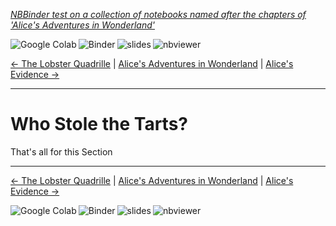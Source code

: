 
<!--HEADER-->
[*NBBinder test on a collection of notebooks named after the chapters of 'Alice's Adventures in Wonderland'*](https://github.com/rmsrosa/nbbinder)

<!--NAVIGATOR-->

<a href="https://colab.research.google.com/github/rmsrosa/nbbinder/blob/master/tests/nb_alice/11.00-Who_Stole_the_Tarts+u003f.ipynb"><img align="left" src="https://colab.research.google.com/assets/colab-badge.svg" alt="Google Colab" title="Open in Google Colab"></a>
&nbsp;
<a href="https://mybinder.org/v2/gh/rmsrosa/nbbinder/master?filepath=tests/nb_alice/11.00-Who_Stole_the_Tarts+u003f.ipynb"><img align="left" src="https://mybinder.org/badge.svg" alt="Binder" title="Open in binder"></a>
&nbsp;
 <a href="https://rmsrosa.github.io/nbbinder/tests/nb_alice/slides/11.00-Who_Stole_the_Tarts+u003f.slides.html"><img align="left" src="https://img.shields.io/badge/view-slides-darkgreen" alt="slides" title="View Slides"></a>
&nbsp;
 <a href="https://nbviewer.jupyter.org/github/rmsrosa/nbbinder/blob/master/tests/nb_alice/11.00-Who_Stole_the_Tarts+u003f.ipynb"><img align="left" src="https://img.shields.io/badge/view in-nbviewer-orange" alt="nbviewer" title="View in NBViewer"></a>
&nbsp;

[<- The Lobster Quadrille](10.00-The_Lobster_Quadrille.ipynb) | [Alice's Adventures in Wonderland](00.00-Alice's_Adventures_in_Wonderland.ipynb) | [Alice's Evidence ->](12.00-Alice's_Evidence.ipynb)

---


# Who Stole the Tarts?

That's all for this Section

<!--NAVIGATOR-->

---
[<- The Lobster Quadrille](10.00-The_Lobster_Quadrille.ipynb) | [Alice's Adventures in Wonderland](00.00-Alice's_Adventures_in_Wonderland.ipynb) | [Alice's Evidence ->](12.00-Alice's_Evidence.ipynb)

<a href="https://colab.research.google.com/github/rmsrosa/nbbinder/blob/master/tests/nb_alice/11.00-Who_Stole_the_Tarts+u003f.ipynb"><img align="left" src="https://colab.research.google.com/assets/colab-badge.svg" alt="Google Colab" title="Open in Google Colab"></a>

<a href="https://mybinder.org/v2/gh/rmsrosa/nbbinder/master?filepath=tests/nb_alice/11.00-Who_Stole_the_Tarts+u003f.ipynb"><img align="left" src="https://mybinder.org/badge.svg" alt="Binder" title="Open in binder"></a>

 <a href="https://rmsrosa.github.io/nbbinder/tests/nb_alice/slides/11.00-Who_Stole_the_Tarts+u003f.slides.html"><img align="left" src="https://img.shields.io/badge/view-slides-darkgreen" alt="slides" title="View Slides"></a>

 <a href="https://nbviewer.jupyter.org/github/rmsrosa/nbbinder/blob/master/tests/nb_alice/11.00-Who_Stole_the_Tarts+u003f.ipynb"><img align="left" src="https://img.shields.io/badge/view in-nbviewer-orange" alt="nbviewer" title="View in NBViewer"></a>
&nbsp;
